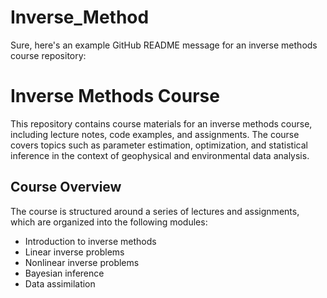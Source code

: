 # Inverse_Method
Sure, here's an example GitHub README message for an inverse methods course repository:

# Inverse Methods Course

This repository contains course materials for an inverse methods course, including lecture notes, code examples, and assignments. The course covers topics such as parameter estimation, optimization, and statistical inference in the context of geophysical and environmental data analysis.

## Course Overview

The course is structured around a series of lectures and assignments, which are organized into the following modules:

- Introduction to inverse methods
- Linear inverse problems
- Nonlinear inverse problems
- Bayesian inference
- Data assimilation



